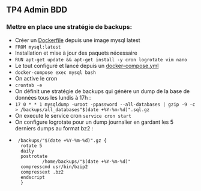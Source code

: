 ## TP4 Admin BDD

### Mettre en place une stratégie de backups:

- Créer un [Dockerfile](https://github.com/FlavianEng/Admin-BDD/blob/master/Database-admin/Tp4/Dockerfile) depuis une image mysql latest
- `FROM mysql:latest`
- Installation et mise à jour des paquets nécessaire
- `RUN apt-get update && apt-get install -y cron logrotate vim nano`
- Le tout configuré et lancé depuis un [docker-compose.yml](https://github.com/FlavianEng/Admin-BDD/blob/master/Database-admin/Tp4/DOCKER-COMPOSE.yml)
- `docker-compose exec mysql bash`
- On active le cron
- `crontab -e`
- On définit une stratégie de backups qui génère un dump de la base de données tous les lundis à 17h :
- `17 0 * * 1 mysqldump -uroot -ppassword --all-databases | gzip -9 -c > /backups/all_databases"$(date +%Y-%m-%d)".sql.gz`
- On execute le service cron `service cron start`
- On configure logrotate pour un dump journalier en gardant les 5 derniers dumps au format bz2 :
- 
       /backups/"$(date +%Y-%m-%d)".gz {
        rotate 5
        daily
        postrotate
                /home/backups/"$(date +%Y-%m-%d)"
        compresscmd usr/bin/bzip2
        compressext .bz2
        endscript
        }

